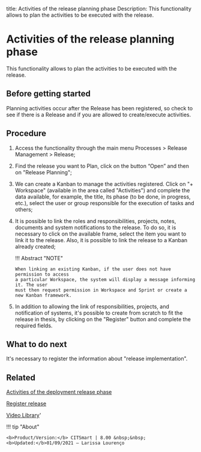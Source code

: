 title: Activities of the release planning phase
Description: This functionality allows to plan the activities to be executed with the release.
# Activities of the release planning phase

This functionality allows to plan the activities to be executed with the release.

Before getting started
--------------------------

Planning activities occur after the Release has been registered, so check 
to see if there is a Release and if you are allowed to create/execute activities.

Procedure
-------------

1.  Access the functionality through the main menu Processes \> Release
    Management \> Release;

2.  Find the release you want to Plan, click on the button “Open” and
    then on "Release Planning";

3.  We can create a Kanban to manage the activities registered. Click on "+
    Workspace" (available in the area called "Activities") and complete the data
    available, for example, the title, its phase (to be done, in progress,
    etc.), select the user or group responsible for the execution of tasks and
    others;

4.  It is possible to link the roles and responsibilities, projects, notes, 
    documents and system notifications to the release. To do so, it is necessary to 
    click on the available frame, select the item you want to link it to the release. 
    Also, it is possible to link the release to a Kanban already created;

    !!! Abstract "NOTE"
    
        When linking an existing Kanban, if the user does not have permission to access 
        a particular Workspace, the system will display a message informing it. The user 
        must then request permission in Workspace and Sprint or create a new Kanban framework.

5.  In addition to allowing the link of responsibilities, projects, and
    notification of systems, it's possible to create from scratch to fit the
    release in thesis, by clicking on the "Register" button and complete the
    required fields.

What to do next
-------------------

It's necessary to register the information about "release implementation".

Related
-----------

[Activities of the deployment release phase](/en-us/citsmart-platform-8/processes/release/use/deployment-release-activities.html)

[Register release](/en-us/citsmart-platform-8/processes/release/use/register-release-request.html)

<i class='fa fa-youtube-play  fa-2x' style='color:#97ce17;vertical-align: middle;'> </i> [Video Library](https://www.youtube.com/playlist?list=PLB5qK2uzf2RMA1W1Js4-lPEDUDUJJ_rUa)'

!!! tip "About"

    <b>Product/Version:</b> CITSmart | 8.00 &nbsp;&nbsp;
    <b>Updated:</b>01/09/2021 – Larissa Lourenço

